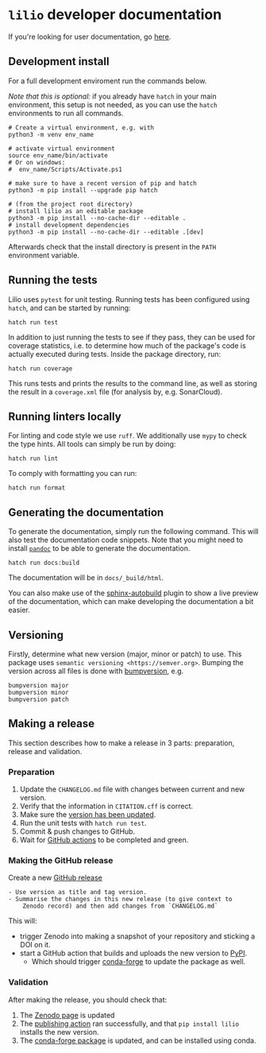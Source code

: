 # `lilio` developer documentation

If you're looking for user documentation, go [here](readme_link.rst).

## Development install
For a full development enviroment run the commands below.

*Note that this is optional:* if you already have `hatch` in your main environment, this setup is not needed, as you can use the `hatch` environments to run all commands.

```shell
# Create a virtual environment, e.g. with
python3 -m venv env_name

# activate virtual environment
source env_name/bin/activate
# Or on windows:
#  env_name/Scripts/Activate.ps1

# make sure to have a recent version of pip and hatch
python3 -m pip install --upgrade pip hatch

# (from the project root directory)
# install lilio as an editable package
python3 -m pip install --no-cache-dir --editable .
# install development dependencies
python3 -m pip install --no-cache-dir --editable .[dev]
```

Afterwards check that the install directory is present in the `PATH` environment variable.

## Running the tests

Lilio uses `pytest` for unit testing. Running tests has been configured using `hatch`, and can be started by running:

```shell
hatch run test
```

In addition to just running the tests to see if they pass, they can be used for coverage statistics, i.e. to determine how much of the package's code is actually executed during tests.
Inside the package directory, run:

```shell
hatch run coverage
```

This runs tests and prints the results to the command line, as well as storing the result in a `coverage.xml` file (for analysis by, e.g. SonarCloud).

## Running linters locally

For linting and code style we use `ruff`. We additionally use `mypy` to check the type hints.
All tools can simply be run by doing:

```shell
hatch run lint
```

To comply with formatting you can run:

```shell
hatch run format
```

## Generating the documentation
To generate the documentation, simply run the following command. This will also test the documentation code snippets. Note that you might need to install [`pandoc`](https://pandoc.org/) to be able to generate the documentation.

```shell
hatch run docs:build
```

The documentation will be in `docs/_build/html`.

You can also make use of the [sphinx-autobuild](https://pypi.org/project/sphinx-autobuild/) plugin to show a live preview of the documentation, which can make developing the documentation a bit easier.

## Versioning

Firstly, determine what new version (major, minor or patch) to use. This package uses `semantic versioning <https://semver.org>`. Bumping the version across all files is done with [bumpversion](https://github.com/c4urself/bump2version), e.g.

```shell
bumpversion major
bumpversion minor
bumpversion patch
```

## Making a release

This section describes how to make a release in 3 parts: preparation, release and validation.

### Preparation

1. Update the `CHANGELOG.md` file with changes between current and new version.
2. Verify that the information in `CITATION.cff` is correct.
3. Make sure the [version has been updated](#versioning).
4. Run the unit tests with `hatch run test`.
5. Commit & push changes to GitHub.
6. Wait for [GitHub
    actions](https://github.com/AI4S2S/lilio/actions?query=branch%3Amain+)
    to be completed and green.

### Making the GitHub release

Create a new [GitHub release](https://github.com/AI4S2S/lilio/releases/new)

    - Use version as title and tag version.
    - Summarise the changes in this new release (to give context to
        Zenodo record) and then add changes from `CHANGELOG.md`

This will:

 - trigger Zenodo into making a snapshot of your repository and sticking a DOI on it.
 - start a GitHub action that builds and uploads the new version to [PyPI](https://pypi.org/project/lilio/).
    - Which should trigger [conda-forge](https://anaconda.org/conda-forge/lilio) to update the package as well.


### Validation

After making the release, you should check that:

1. The [Zenodo page](https://doi.org/10.5281/zenodo.7620212) is updated
1. The [publishing action](https://github.com/AI4S2S/lilio/actions/workflows/python-publish.yml) ran successfully, and that `pip install lilio` installs the new version.
1. The [conda-forge package](https://anaconda.org/conda-forge/lilio) is updated, and can be installed using conda.
